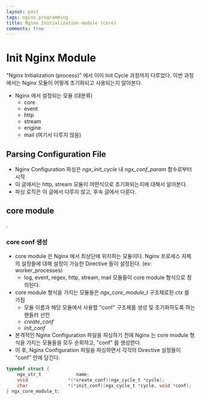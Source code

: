 ```yaml
---
layout: post
tags: nginx programming
title: Nginx Initialization module (core)
comments: true
---
```



# Init Nginx Module

"Nginx Initialization (process)" 에서 이미 Init Cycle 과정까지 다루었다.
이번 과정에서는 Nginx 모듈이 어떻게 초기화되고 사용되는지 알아본다.

* Nginx 에서 설정되는 모듈 (대분류)
    * core
    * event
    * http
    * stream
    * engine
    * mail (여기서 다루지 않음)



## Parsing Configuration File

* Nginx Configuration 파싱은 *ngx_init_cycle* 내 *ngx_conf_param* 함수로부터 시작
* 이 글에서는 http, stream 모듈이 어떤식으로 초기화되는지에 대해서 알아본다.
* 파싱 로직은 이 글에서 다루지 않고, 후속 글에서 다룬다.

## core module

.

### core conf 생성

* core module 은 Nginx 에서 최상단에 위치하는 모듈이다. Nginx 프로세스 자체의 설정들에 대해
  설정이 가능한 Directive 들이 설정된다. (ex: worker_processes)
    * log, event, regex, http, stream, mail 모듈들이 core module 형식으로 정의된다.
* core module 형식을 가지는 모듈들은 *ngx_core_module_t* 구조체로된 *ctx* 를 가짐
    * 모듈 이름과 해당 모듈에서 사용할 "conf" 구조체를 생성 및 초기화하도록 하는 핸들러 선언
    * *create_conf*
    * *init_conf*
* 본격적인 Nginx Configuration 파일을 파싱하기 전에 Nginx 는 core module 형식을 가지는
  모듈들을 모두 순회하고, "conf" 를 생성한다.
* 이 후, Nginx Configuration 파일을 파싱하면서 각각의 Directive 설정들이 "conf" 안에 담긴다.

```c
typedef struct {
    ngx_str_t             name;
    void               *(*create_conf)(ngx_cycle_t *cycle);
    char               *(*init_conf)(ngx_cycle_t *cycle, void *conf);
} ngx_core_module_t;
```
